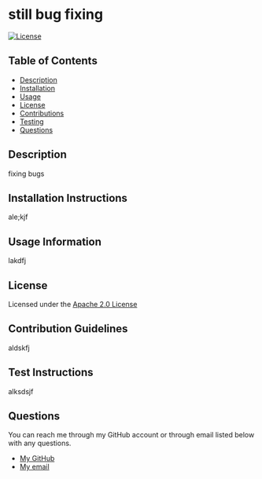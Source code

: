 
  # still bug fixing       
  [![License](https://img.shields.io/badge/License-Apache_2.0-brightgreen)](https://opensource.org/licenses/Apache-2.0)

  ## Table of Contents
 - [Description](#description)
  - [Installation](#installation)
  - [Usage](#usage)
  - [License](#license)
  - [Contributions](#contribution)
  - [Testing](#test)
  - [Questions](#questions)

## Description <a id = "description"></a>
fixing bugs


## Installation Instructions <a id = "installation"></a>
ale;kjf


## Usage Information  <a id = "usage"></a>
  lakdfj

## License  <a id = "license"></a>
Licensed under the [Apache 2.0 License](https://opensource.org/licenses/Apache-2.0)


## Contribution Guidelines  <a id = "contribution"></a>
aldskfj


## Test Instructions  <a id = "test"></a>
alksdsjf

## Questions  <a id = "questions"></a>
You can reach me through my GitHub account or through email listed below with any questions.
  - [My GitHub](https://github.com/tla;kdjf)
  - [My email](mailto:al;kdjf)

